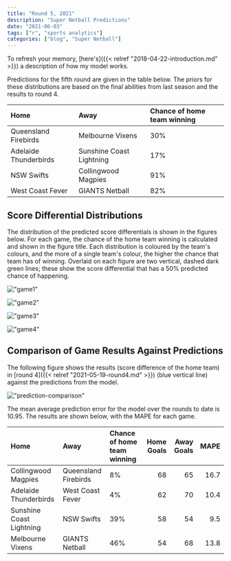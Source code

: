 ```yaml
---
title: "Round 5, 2021"
description: "Super Netball Predictions"
date: "2021-06-03"
tags: ["r", "sports analytics"]
categories: ["blog", "Super Netball"]
---
```


<!-- Time-stamp: <2021-06-05 15:17:44 (sprazza)> -->





To refresh your memory, [here's]({{< relref "2018-04-22-introduction.md" >}}) a description of how my model works.

Predictions for the fifth round are given in the table below. The priors for these distributions are based on the final abilities from last season and the results to round 4.


|Home                  |Away                     |Chance of home team winning |
|:---------------------|:------------------------|:---------------------------|
|Queensland Firebirds  |Melbourne Vixens         |30%                         |
|Adelaide Thunderbirds |Sunshine Coast Lightning |17%                         |
|NSW Swifts            |Collingwood Magpies      |91%                         |
|West Coast Fever      |GIANTS Netball           |82%                         |

## Score Differential Distributions

The distribution of the predicted score differentials is shown in the figures below. For each game, the chance of the home team winning is calculated and shown in the figure title. Each distribution is coloured by the team's colours, and the more of a single team's colour, the higher the chance that team has of winning. Overlaid on each figure are two vertical, dashed dark green lines; these show the score differential that has a 50% predicted chance of happening.

!["game1"](/sn-assets/2021/round5/game-1.png)

!["game2"](/sn-assets/2021/round5/game-2.png)

!["game3"](/sn-assets/2021/round5/game-3.png)

!["game4"](/sn-assets/2021/round5/game-4.png)

## Comparison of Game Results Against Predictions

The following figure shows the results (score difference of the home team) in [round 4]({{< relref "2021-05-19-round4.md" >}}) (blue vertical line) against the predictions from the model.

!["prediction-comparison"](/sn-assets/2021/round5/plot-grid-comparison.png)

The mean average prediction error for the model over the rounds to date is 10.95. The results are shown below, with the MAPE for each game.


|Home                     |Away                 |Chance of home team winning | Home Goals| Away Goals| MAPE|
|:------------------------|:--------------------|:---------------------------|----------:|----------:|----:|
|Collingwood Magpies      |Queensland Firebirds |8%                          |         68|         65| 16.7|
|Adelaide Thunderbirds    |West Coast Fever     |4%                          |         62|         70| 10.4|
|Sunshine Coast Lightning |NSW Swifts           |39%                         |         58|         54|  9.5|
|Melbourne Vixens         |GIANTS Netball       |46%                         |         54|         68| 13.8|
